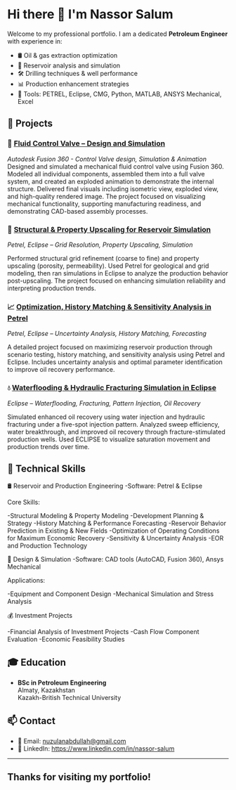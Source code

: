 # Hi there 👋 I'm Nassor Salum

Welcome to my professional portfolio. I am a dedicated **Petroleum Engineer** with experience in:

- 🛢️ Oil & gas extraction optimization  
- 🧪 Reservoir analysis and simulation  
- 🛠️ Drilling techniques & well performance  
- 📊 Production enhancement strategies  
- 🧰 Tools: PETREL, Eclipse, CMG, Python, MATLAB, ANSYS Mechanical, Excel
  

## 📂 Projects

   ### 🔧 [Fluid Control Valve – Design and Simulation](https://github.com/Nassor-Salum/fluid-control-valve)
*Autodesk Fusion 360 - Control Valve design, Simulation & Animation*
Designed and simulated a mechanical fluid control valve using Fusion 360. Modeled all individual components, assembled them into a full valve system, and created an exploded animation to demonstrate the internal structure. Delivered final visuals including isometric view, exploded view, and high-quality rendered image. The project focused on visualizing mechanical functionality, supporting manufacturing readiness, and demonstrating CAD-based assembly processes.




   ### 🧱 [Structural & Property Upscaling for Reservoir Simulation](https://github.com/nassor-salum/structural-property-upscaling)  
*Petrel, Eclipse – Grid Resolution, Property Upscaling, Simulation*

Performed structural grid refinement (coarse to fine) and property upscaling (porosity, permeability). Used Petrel for geological and grid modeling, then ran simulations in Eclipse to analyze the production behavior post-upscaling. The project focused on enhancing simulation reliability and interpreting production trends.



   ### 📈 [Optimization, History Matching & Sensitivity Analysis in Petrel](https://github.com/Nassor-Salum/optimization-under-uncertainty-petrel)  
*Petrel, Eclipse – Uncertainty Analysis, History Matching, Forecasting*

A detailed project focused on maximizing reservoir production through scenario testing, history matching, and sensitivity analysis using Petrel and Eclipse. Includes uncertainty analysis and optimal parameter identification to improve oil recovery performance.



   ### 💧 [Waterflooding & Hydraulic Fracturing Simulation in Eclipse](https://github.com/Nassor-Salum/waterflooding-hydraulic-fracturing)  
*Eclipse – Waterflooding, Fracturing, Pattern Injection, Oil Recovery*

Simulated enhanced oil recovery using water injection and hydraulic fracturing under a five-spot injection pattern. Analyzed sweep efficiency, water breakthrough, and improved oil recovery through fracture-stimulated production wells. Used ECLIPSE to visualize saturation movement and production trends over time.

  
## 💼 Technical Skills

  🛢 Reservoir and Production Engineering
-Software: Petrel & Eclipse

Core Skills:

-Structural Modeling & Property Modeling
-Development Planning & Strategy
-History Matching & Performance Forecasting
-Reservoir Behavior Prediction in Existing & New Fields
-Optimization of Operating Conditions for Maximum Economic Recovery
-Sensitivity & Uncertainty Analysis
-EOR and Production Technology

   🧠 Design & Simulation
-Software: CAD tools (AutoCAD, Fusion 360), Ansys Mechanical

Applications:

-Equipment and Component Design
-Mechanical Simulation and Stress Analysis

  💰 Investment Projects

-Financial Analysis of Investment Projects
-Cash Flow Component Evaluation
-Economic Feasibility Studies

## 🎓 Education

- **BSc in Petroleum Engineering**  
  Almaty, Kazakhstan  
  Kazakh-British Technical University

## 📫 Contact

- 📧 Email: nuzulanabdullah@gmail.com  
- 🔗 LinkedIn: https://www.linkedin.com/in/nassor-salum 

---

## **Thanks for visiting my portfolio!**
